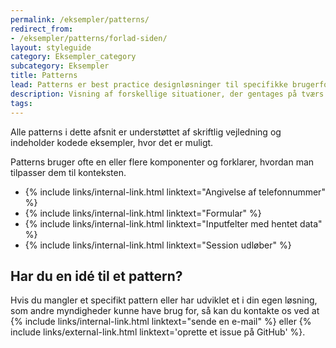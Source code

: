 ```yaml
---
permalink: /eksempler/patterns/
redirect_from:
- /eksempler/patterns/forlad-siden/
layout: styleguide
category: Eksempler_category
subcategory: Eksempler
title: Patterns
lead: Patterns er best practice designløsninger til specifikke brugerfokuserede opgaver.
description: Visning af forskellige situationer, der gentages på tværs af løsninger
tags:
---
```


Alle patterns i dette afsnit er understøttet af skriftlig vejledning og indeholder kodede eksempler, hvor det er muligt.

Patterns bruger ofte en eller flere komponenter og forklarer, hvordan man tilpasser dem til konteksten.

<ul class="nobullet-list mt-7 mb-8">
    <li class="mb-4">{% include links/internal-link.html linktext="Angivelse af telefonnummer" %}</li>
    <li class="mb-4">{% include links/internal-link.html linktext="Formular" %}</li>
    <li class="mb-4">{% include links/internal-link.html linktext="Inputfelter med hentet data" %}</li>
    <li>{% include links/internal-link.html linktext="Session udløber" %}</li>
</ul>

## Har du en idé til et pattern?

Hvis du mangler et specifikt pattern eller har udviklet et i din egen løsning, som andre myndigheder kunne have brug for, så kan du kontakte os ved at {% include links/internal-link.html linktext="sende en e-mail" %} eller {% include links/external-link.html linktext='oprette et issue på GitHub' %}.